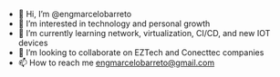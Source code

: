 - 👋 Hi, I’m @engmarcelobarreto
- 👀 I’m interested in technology and personal growth
- 🌱 I’m currently learning network, virtualization, CI/CD, and new IOT devices 
- 💞️ I’m looking to collaborate on EZTech and Conecttec companies
- 📫 How to reach me engmarcelobarreto@gmail.com

<!---
engmarcelobarreto/engmarcelobarreto is a ✨ special ✨ repository because its `README.md` (this file) appears on your GitHub profile.
You can click the Preview link to take a look at your changes.
--->
